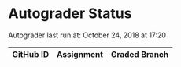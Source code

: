 # Autograder Status
Autograder last run at: October 24, 2018 at 17:20

| GitHub ID | Assignment | Graded Branch |
|-----------|------------|---------------|

